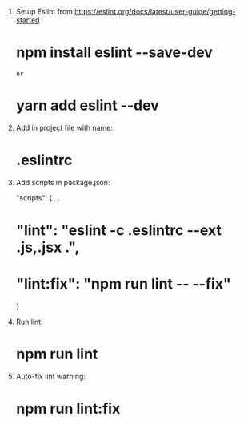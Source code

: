 1.  Setup Eslint from https://eslint.org/docs/latest/user-guide/getting-started

    # npm install eslint --save-dev

        or

    # yarn add eslint --dev

2.  Add in project file with name:

    # .eslintrc

3.  Add scripts in package.json:

    "scripts": {
    ...

    # "lint": "eslint -c .eslintrc --ext .js,.jsx .",

    # "lint:fix": "npm run lint -- --fix"

    }

4.  Run lint:

    # npm run lint

5.  Auto-fix lint warning:

    # npm run lint:fix
